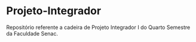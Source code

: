 # Projeto-Integrador
Repositório referente a cadeira de Projeto Integrador I do Quarto Semestre da Faculdade Senac.
